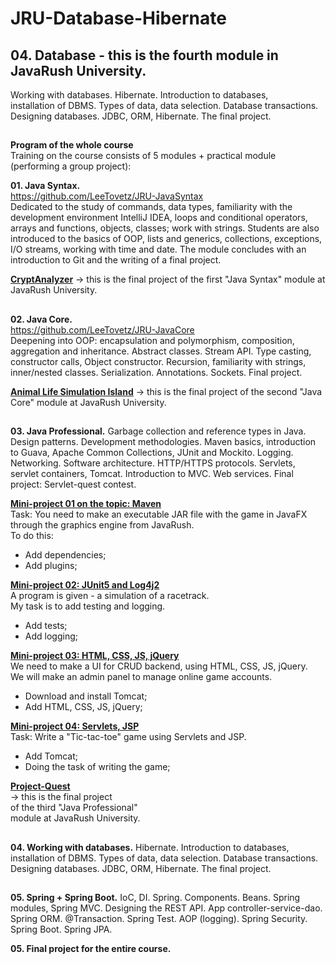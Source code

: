 # JRU-Database-Hibernate<br>

## **04. Database** - this is the fourth module in JavaRush University.<br> 
Working with databases. Hibernate. Introduction to databases, <br>
installation of DBMS. Types of data, data selection. Database transactions. <br>
Designing databases. JDBC, ORM, Hibernate. The final project.<br>

##

**Program of the whole course**<br>
Training on the course consists of 5 modules + practical module (performing a group project):<br>

**01. Java Syntax.** <br>
https://github.com/LeeTovetz/JRU-JavaSyntax<br>
Dedicated to the study of commands, data types, familiarity with the development environment IntelliJ IDEA, loops and conditional operators, arrays and functions, objects, classes; work with strings. Students are also introduced to the basics of OOP, lists and generics, collections, exceptions, I/O streams, working with time and date. The module concludes with an introduction to Git and the writing of a final project.<br>

<a href="https://github.com/LeeTovetz/ua.com.javarush.november.Kravchenko.CryptAnalyzer" >**CryptAnalyzer**</a> -> 
this is the final project of the first "Java Syntax" module at JavaRush University.<br>

## 

**02. Java Core.** <br>
https://github.com/LeeTovetz/JRU-JavaCore<br>
Deepening into OOP: encapsulation and polymorphism, composition, aggregation and inheritance. Abstract classes. Stream API. Type casting, constructor calls, Object constructor. Recursion, familiarity with strings, inner/nested classes. Serialization. Annotations. Sockets. Final project.<br>

<a href="https://github.com/LeeTovetz/ua.com.javarush.november.Kravchenko.island" >**Animal Life Simulation Island**</a> -> 
this is the final project of the second "Java Core" module at JavaRush University.<br>

##

**03. Java Professional.** Garbage collection and reference types in Java. Design patterns. Development methodologies. Maven basics, introduction to Guava, Apache Common Collections, JUnit and Mockito. Logging. Networking. Software architecture. HTTP/HTTPS protocols. Servlets, servlet containers, Tomcat. Introduction to MVC. Web services. Final project: Servlet-quest contest.<br>

<a href="https://github.com/LeeTovetz/project-maven/tree/master" >**Mini-project 01 on the topic: Maven**</a><br>
 Task: You need to make an executable JAR file with the game in JavaFX through the graphics engine from JavaRush.<br>
To do this:<br> 
- Add dependencies;
- Add plugins;<br>
 
<a href="https://github.com/LeeTovetz/hippodrome" >**Mini-project 02: JUnit5 and Log4j2**</a><br>
A program is given - a simulation of a racetrack.<br>
My task is to add testing and logging.<br>
- Add tests;
- Add logging;<br>

<a href="https://github.com/LeeTovetz/project-front/tree/master" >**Mini-project 03: HTML, CSS, JS, jQuery**</a><br>
We need to make a UI for CRUD backend, using HTML, CSS, JS, jQuery.<br> 
We will make an admin panel to manage online game accounts.<br>
- Download and install Tomcat;
- Add HTML, CSS, JS, jQuery;<br>

<a href="https://github.com/LeeTovetz/project-servlet/tree/master" >**Mini-project 04: Servlets, JSP**</a><br>
Task: Write a "Tic-tac-toe" game using Servlets and JSP.<br>
- Add Tomcat;
- Doing the task of writing the game;<br>

<a href="https://github.com/LeeTovetz/ua.javarush.november.kravchenko.quest/tree/november" >**Project-Quest**</a><br>
-> this is the final project <br>
of the third "Java Professional" <br>
module at JavaRush University.<br>

##

**04. Working with databases.** Hibernate. Introduction to databases, installation of DBMS. Types of data, data selection. Database transactions. Designing databases. JDBC, ORM, Hibernate. The final project.<br>

##

**05. Spring + Spring Boot.** IoC, DI. Spring. Components. Beans. Spring modules, Spring MVC. Designing the REST API. App controller-service-dao. Spring ORM. @Transaction. Spring Test. AOP (logging). Spring Security. Spring Boot. Spring JPA.<br>

**05. Final project for the entire course.**<br>

##
##





